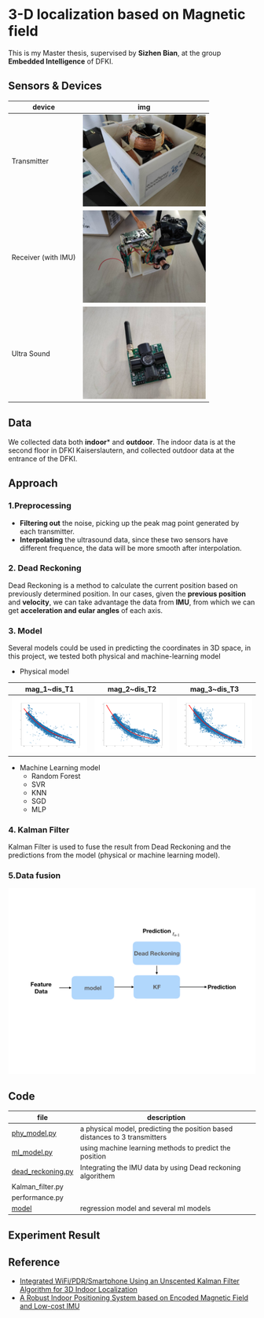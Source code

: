 # 3-D localization based on Magnetic field

This is my Master thesis, supervised by **Sizhen Bian**, at the group **Embedded Intelligence** of DFKI.

## Sensors & Devices 


| device | img |
| ---- | -------- |
| Transmitter | <div align=center><img src="./figure/transmitter.png" width=250></div> |
| Receiver (with IMU)| <div align=center><img src="./figure/IMU.png" width=250></div> |
| Ultra Sound| <div align=center><img src="./figure/Ultrasound.png" width=250></div> |



## Data
We collected data both **indoor*** and **outdoor**. The indoor data is at the second floor in DFKI Kaiserslautern, and collected outdoor data at the entrance of the DFKI.

## Approach
### 1.Preprocessing

* **Filtering out** the noise, picking up the peak mag point generated by each transmitter.
* **Interpolating** the ultrasound data, since these two sensors have different frequence, the data will be more smooth after interpolation.



### 2. Dead Reckoning
Dead Reckoning is a method to calculate the current position based on previously determined position. In our cases, given the **previous position** and **velocity**, we can take advantage the data from **IMU**, from which we can get **acceleration and eular angles** of each axis.

### 3. Model
Several models could be used in predicting the coordinates in 3D space, in this project, we tested both physical and machine-learning model  
 
* Physical model


| mag_1~dis_T1 | mag_2~dis_T2 | mag_3~dis_T3|
| ---- | -------- | ----|
| ![](./figure/1_reg.png)| ![](./figure/2_reg.png) | ![](./figure/3_reg.png)|



* Machine Learning model  
  - Random Forest
  - SVR  
  - KNN
  - SGD
  - MLP
  
  
### 4. Kalman Filter 
Kalman Filter is used to fuse the result from Dead Reckoning and the predictions from the model (physical or machine learning model). 
###  5.Data fusion
![](./figure/1.jpeg)

## Code

| file | description |
| ---- | -------- |
| [phy_model.py](./phy_model.py) | a physical model, predicting the position based distances to 3 transmitters |
| [ml_model.py](./ml_model.py)| using machine learning methods to predict the position|
| [dead_reckoning.py](dead_reckoning.py) |Integrating the IMU data by using Dead reckoning algorithem|   
| Kalman_filter.py| |
| performance.py | |
| [model](./model)| regression model and several ml models|

## Experiment Result
 
## Reference

* [Integrated WiFi/PDR/Smartphone Using an Unscented Kalman Filter Algorithm for 3D Indoor Localization](https://www.ncbi.nlm.nih.gov/pmc/articles/PMC4610469/)
* [A Robust Indoor Positioning System based on Encoded Magnetic Field and Low-cost IMU](https://ieeexplore.ieee.org/abstract/document/7479703)
